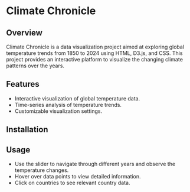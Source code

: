 # Climate Chronicle

## Overview
Climate Chronicle is a data visualization project aimed at exploring global temperature trends from 1850 to 2024 using HTML, D3.js, and CSS. This project provides an interactive platform to visualize the changing climate patterns over the years.

## Features
- Interactive visualization of global temperature data.
- Time-series analysis of temperature trends.
- Customizable visualization settings.

## Installation


## Usage
- Use the slider to navigate through different years and observe the temperature changes.
- Hover over data points to view detailed information.
- Click on countries to see relevant country data.